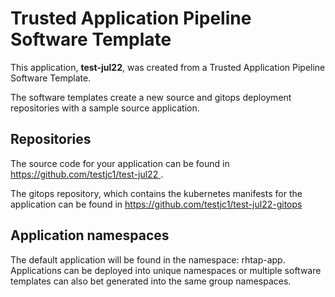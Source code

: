 # Trusted Application Pipeline Software Template

This application, **test-jul22**, was created from a Trusted Application Pipeline Software Template.

The software templates create a new source and gitops deployment repositories with a sample source application. 

## Repositories

The source code for your application can be found in [https://github.com/testjc1/test-jul22 ](https://github.com/testjc1/test-jul22 ).
 
The gitops repository, which contains the kubernetes manifests for the application can be found in 
[https://github.com/testjc1/test-jul22-gitops ](https://github.com/testjc1/test-jul22-gitops ) 

## Application namespaces 

The default application will be found in the namespace: rhtap-app. Applications can be deployed into unique namespaces or multiple software templates can also bet generated into the same group namespaces.  